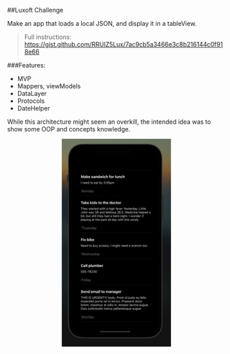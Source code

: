 ##Luxoft Challenge

Make an app that loads a local JSON, and display it in a tableView.
> Full instructions: https://gist.github.com/RRUIZ5Lux/7ac9cb5a3466e3c8b216144c0f918e66

###Features:
- MVP
- Mappers, viewModels
- DataLayer
- Protocols
- DateHelper

While this architecture might seem an overkill, the intended idea was to show some OOP and concepts knowledge.


<p align="center">
    <img 
        src="https://github.com/Ni7ram/LuxoftChallenge/blob/master/App.png?raw=true" 
        alt="Challenge" width="50%"
        style="max-width:800px;width:50%"
    >
</p>
